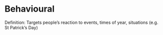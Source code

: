 # Behavioural

Definition: Targets people’s reaction to events, times of year, situations (e.g. St Patrick’s Day)